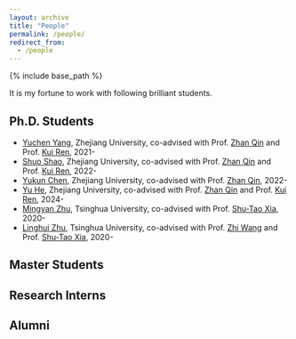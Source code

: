 ```yaml
---
layout: archive
title: "People"
permalink: /people/
redirect_from:
  - /people
---
```


{% include base_path %}

It is my fortune to work with following brilliant students.

## Ph.D. Students
- [Yuchen Yang](), Zhejiang University, co-advised with Prof. [Zhan Qin](https://scholar.google.fr/citations?user=5fa4lOQAAAAJ&hl=zh-CN) and Prof. [Kui Ren](https://scholar.google.fr/citations?user=uuQA_rcAAAAJ&hl=zh-CN), 2021-
- [Shuo Shao](https://shaoshuo-ss.github.io/), Zhejiang University, co-advised with Prof. [Zhan Qin](https://scholar.google.fr/citations?user=5fa4lOQAAAAJ&hl=zh-CN) and Prof. [Kui Ren](https://scholar.google.fr/citations?user=uuQA_rcAAAAJ&hl=zh-CN), 2022-
- [Yukun Chen](), Zhejiang University, co-advised with Prof. [Zhan Qin](https://scholar.google.fr/citations?user=5fa4lOQAAAAJ&hl=zh-CN), 2022-
- [Yu He](), Zhejiang University, co-advised with Prof. [Zhan Qin](https://scholar.google.fr/citations?user=5fa4lOQAAAAJ&hl=zh-CN) and Prof. [Kui Ren](https://scholar.google.fr/citations?user=uuQA_rcAAAAJ&hl=zh-CN), 2024-
- [Mingyan Zhu](), Tsinghua University, co-advised with Prof. [Shu-Tao Xia](https://www.sigs.tsinghua.edu.cn/xst/main.htm), 2020-
- [Linghui Zhu](https://scholar.google.com.hk/citations?user=mLzDZRoAAAAJ&hl=zh-CN), Tsinghua University, co-advised with Prof. [Zhi Wang](http://zwang.inflexionlab.org/) and Prof. [Shu-Tao Xia](https://www.sigs.tsinghua.edu.cn/xst/main.htm), 2020-

## Master Students


## Research Interns

## Alumni

